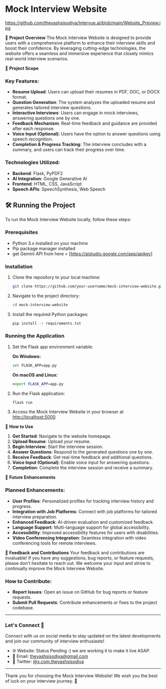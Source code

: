 # Mock Interview Website

https://github.com/theyashsisodiya/Intervue.ai/blob/main/Website_Preview.jpg

🌟 **Project Overview**
The Mock Interview Website is designed to provide users with a comprehensive platform to enhance their interview skills and boost their confidence. By leveraging cutting-edge technologies, the website offers a seamless and immersive experience that closely mimics real-world interview scenarios.

🎯 **Project Scope**
### Key Features:
- **Resume Upload**: Users can upload their resumes in PDF, DOC, or DOCX format.
- **Question Generation**: The system analyzes the uploaded resume and generates tailored interview questions.
- **Interactive Interviews**: Users can engage in mock interviews, answering questions one by one.
- **Feedback Mechanism**: Real-time feedback and guidance are provided after each response.
- **Voice Input (Optional)**: Users have the option to answer questions using speech recognition.
- **Completion & Progress Tracking**: The interview concludes with a summary, and users can track their progress over time.

### Technologies Utilized:
- **Backend**: Flask, PyPDF2
- **AI Integration**: Google Generative AI
- **Frontend**: HTML, CSS, JavaScript
- **Speech APIs**: SpeechSynthesis, Web Speech

## 🛠️ Running the Project

To run the Mock Interview Website locally, follow these steps:

### Prerequisites

- Python 3.x installed on your machine
- Pip package manager installed
- get Gemini API from here = [https://aistudio.google.com/app/apikey]

### Installation

1. Clone the repository to your local machine:

    ```bash
    git clone https://github.com/your-username/mock-interview-website.git
    ```

2. Navigate to the project directory:

    ```bash
    cd mock-interview-website
    ```

3. Install the required Python packages:

    ```bash
    pip install -r requirements.txt
    ```

### Running the Application

1. Set the Flask app environment variable:

    **On Windows:**

    ```bash
    set FLASK_APP=app.py
    ```

    **On macOS and Linux:**

    ```bash
    export FLASK_APP=app.py
    ```

2. Run the Flask application:

    ```bash
    flask run
    ```

3. Access the Mock Interview Website in your browser at [http://localhost:5000](http://localhost:5000).



🚀 **How to Use**
1. **Get Started**: Navigate to the website homepage.
2. **Upload Resume**: Upload your resume.
3. **Begin Interview**: Start the interview session.
4. **Answer Questions**: Respond to the generated questions one by one.
5. **Receive Feedback**: Get real-time feedback and additional questions.
6. **Voice Input (Optional)**: Enable voice input for answering questions.
7. **Completion**: Complete the interview session and receive a summary.

🌈 **Future Enhancements**
### Planned Enhancements:
- **User Profiles**: Personalized profiles for tracking interview history and progress.
- **Integration with Job Platforms**: Connect with job platforms for tailored interview preparation.
- **Enhanced Feedback**: AI-driven evaluation and customized feedback.
- **Language Support**: Multi-language support for global accessibility.
- **Accessibility**: Improved accessibility features for users with disabilities.
- **Video Conferencing Integration**: Seamless integration with video conferencing tools for remote interviews.

📣 **Feedback and Contributions**
Your feedback and contributions are invaluable! If you have any suggestions, bug reports, or feature requests, please don't hesitate to reach out. We welcome your input and strive to continually improve the Mock Interview Website.

### How to Contribute:
- **Report Issues**: Open an issue on GitHub for bug reports or feature requests.
- **Submit Pull Requests**: Contribute enhancements or fixes to the project codebase.

---

### Let's Connect 🤝
Connect with us on social media to stay updated on the latest developments and join our community of interview enthusiasts!
- 🌐 Website: Status Pending :) we are working it to make it live ASAP.
- 📧 Email: [theyashsisodiya@gmail.com](mailto:theyashsisodiya@gmail.com)
- 📱 Twitter: [@x.com.theyashsisodiya](https://twitter.com/x.com.theyashsisodiya)

---

Thank you for choosing the Mock Interview Website! We wish you the best of luck on your interview journey. 🚀
